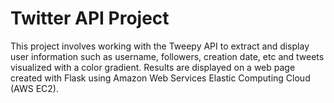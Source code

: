 # Twitter API Project
This project involves working with the Tweepy API to extract and display user information such as username, followers, creation date, etc and tweets visualized with a color gradient. Results are displayed on a web page created with Flask using Amazon Web Services Elastic Computing Cloud (AWS EC2).
